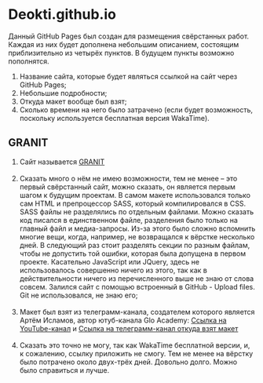 # Deokti.github.io
Данный GitHub Pages был создан для размещения свёрстанных работ. Каждая из них будет дополнена небольшим описанием, состоящим приблизительно из четырёх пунктов. В будущем пункты возможно пополнятся. 
<ol>
  <li>Название сайта, которые будет являться ссылкой на сайт через GitHub Pages; </li>
  <li>Небольшие подробности;</li>
  <li>Откуда макет вообще был взят;</li>
  <li>Сколько времени на него было затрачено (если будет возможность, поскольку используется бесплатная версия WakaTime). </li>
</ol>  


<h2>GRANIT</h2>
<ol>
  <li>Сайт называется <a href="https://deokti.github.io/GRANIT/" target="_blank">GRANIT</a></li>
  <br>
 	<li>Сказать много о нём не имею возможности, тем не менее – это первый свёрстанный сайт, можно сказать, он является первым шагом к будущим проектам. В самом макете использовался только сам HTML и препроцессор SASS, который компилировался в CSS. SASS файлы не разделялись по отдельным файлами. Можно сказать код писался в единственном файле, разделения было только на главный файл и медиа-запросы. Из-за этого было сложно вспомнить многие вещи, когда, например, не возвращался к вёрстке несколько дней. В следующий раз стоит разделять секции по разным файлам, чтобы не допустить той ошибки, которая была допущена в первом проекте. Касательно JavaScript или JQuery, здесь не использовалось совершенно ничего из этого, так как в действительности ничего из перечисленного выше не знаю от слова совсем. Залился сайт с помощью встроенный в GitHub - Upload files. Git не использовался, не знаю его; </li>
  <br>
<li>Макет был взят из телеграмм-канала, создателем которого является Артём Исламов, автор ютуб-канала Glo Academy: 
    <a href="https://www.youtube.com/channel/UCVswRUcKC-M35RzgPRv8qUg/featured">Ссылка на YouTube-канал</a> и 
    <a href="https://t.me/glo_academy">Ссылка на телеграмм-канал откуда взят макет</a></li>
  <br>
 <li>Сказать это точно не могу, так как WakaTime бесплатной версии, и, к сожалению, ссылку приложить не смогу. Тем не менее на вёрстку было потрачено около двух-трёх дней. Довольно долго. Можно было справиться и лучше.</li>
</ol>  
